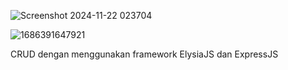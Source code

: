 ![Screenshot 2024-11-22 023704](https://github.com/user-attachments/assets/6228745a-6bf4-4e65-ac4d-06ad0744c64b)

![1686391647921](https://github.com/user-attachments/assets/7c563d58-ffb6-46a0-b900-5c0fdf64c0b0)

CRUD dengan menggunakan framework ElysiaJS dan ExpressJS
